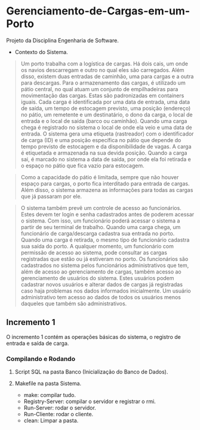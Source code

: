 # Gerenciamento-de-Cargas-em-um-Porto

Projeto da Disciplina Engenharia de Software.

* Contexto do Sistema.

> Um porto trabalha com a logística de cargas. Há dois cais, um onde os navios descarregam e outro no qual eles são carregados. Além disso, existem duas entradas de caminhão, uma para cargas e a outra para descargas. Para o armazenamento das cargas, é utilizado um pátio central, no qual atuam um conjunto de empilhadeiras para movimentação das cargas. Estas são padronizadas em containers iguais. Cada carga é identificada por uma data de entrada, uma data de saída, um tempo de estocagem previsto, uma posição (endereço) no pátio, um remetente e um destinatário, o dono da carga, o local de entrada e o local de saída (barco ou caminhão). Quando uma carga chega é registrado no sistema o local de onde ela veio e uma data de entrada. O sistema gera uma etiqueta (rastreador) com o identificador de carga (ID) e uma posição específica no pátio que depende do tempo previsto de estocagem e da disponibilidade de vagas. A carga é etiquetada e armazenada na sua devida posição. Quando a carga sai, é marcado no sistema a data de saída, por onde ela foi retirada e o espaço no pátio que fica vazio para estocagem.

> Como a capacidade do pátio é limitada, sempre que não houver espaço para cargas, o porto fica interditado para entrada de cargas. Além disso, o sistema armazena as informações para todas as cargas que já passaram por ele.

> O sistema também prevê um controle de acesso ao funcionários. Estes devem ter login e senha cadastrados antes de poderem acessar o sistema. Com isso, um funcionário poderá acessar o sistema a partir de seu terminal de trabalho. Quando uma carga chega, um funcionário de carga/descarga cadastra sua entrada no porto. Quando uma carga é retirada, o mesmo tipo de funcionário cadastra sua saída do porto. A qualquer momento, um funcionário com permissão de acesso ao sistema, pode consultar as cargas registradas que estão ou já estiveram no porto. Os funcionários são cadastrados no sistema pelos funcionários administrativos que tem, além de acesso ao gerenciamento de cargas, também acesso ao gerenciamento de usuários do sistema. Estes usuários podem cadastrar novos usuários e alterar dados de cargas já registradas caso haja problemas nos dados informados inicialmente. Um usuário administrativo tem acesso ao dados de todos os usuários menos daqueles que também são administrativos. 


## Incremento 1

O incremento 1 contém as operações básicas do sistema, o registro de entrada e saída de carga.

### Compilando e Rodando

1. Script SQL na pasta Banco (Inicialização do Banco de Dados).

2. Makefile na pasta Sistema.
	* make: compilar tudo.
	* Registry-Server: compilar o servidor e registrar o rmi.
	* Run-Server: rodar o servidor.
	* Run-Cliente: rodar o cliente.
	* clean: Limpar a pasta.

